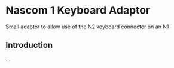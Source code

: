 # Nascom 1 Keyboard Adaptor

Small adaptor to allow use of the N2 keyboard connector on an N1

## Introduction

...
